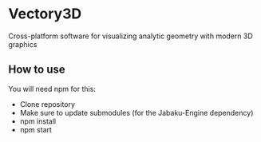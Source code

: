 # Vectory3D

Cross-platform software for visualizing analytic geometry with modern 3D graphics

## How to use

You will need npm for this:
* Clone repository
* Make sure to update submodules (for the Jabaku-Engine dependency)
* npm install
* npm start
